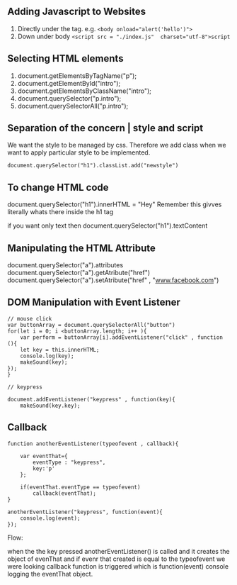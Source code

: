 ## Adding Javascript to Websites

1. Directly under the tag.
    e.g. `<body onload="alert('hello')">`
2. Down under body `<script src = "./index.js"  charset="utf-8">script`

## Selecting HTML elements

1. document.getElementsByTagName("p");
2. document.getElementById("intro");
3. document.getElementsByClassName("intro");
4. document.querySelector("p.intro");
5. document.querySelectorAll("p.intro");

## Separation of the concern | style and script
We want the style to be managed by css. Therefore we add class when we want to apply particular style to be implemented.

`document.querySelector("h1").classList.add("newstyle")`

## To change HTML code

document.querySelector("h1").innerHTML = "Hey"
Remember this givves literally whats there inside the h1 tag

if you want only text then
document.querySelector("h1").textContent

## Manipulating the HTML Attribute

document.querySelector("a").attributes
document.querySelector("a").getAtribute("href")
document.querySelector("a").setAtribute("href" , "www.facebook.com")

## DOM Manipulation with Event Listener

```
// mouse click
var buttonArray = document.querySelectorAll("button")
for(let i = 0; i <buttonArray.length; i++ ){
    var perform = buttonArray[i].addEventListener("click" , function (){
    let key = this.innerHTML; 
    console.log(key);
    makeSound(key);
});
}

// keypress

document.addEventListener("keypress" , function(key){
    makeSound(key.key);

```

## Callback
```
function anotherEventListener(typeofevent , callback){
    
    var eventThat={
        eventType : "keypress",
        key:'p'
    };

    if(eventThat.eventType == typeofevent)
        callback(eventThat);
}

anotherEventListener("keypress", function(event){
    console.log(event);
});
```

Flow:

when the the key pressed anotherEventListener() is called and it creates the object of evenThat and if evenr that created is equal to the typeofevent we were looking callback function is triggered which is function(event) console logging the eventThat object.